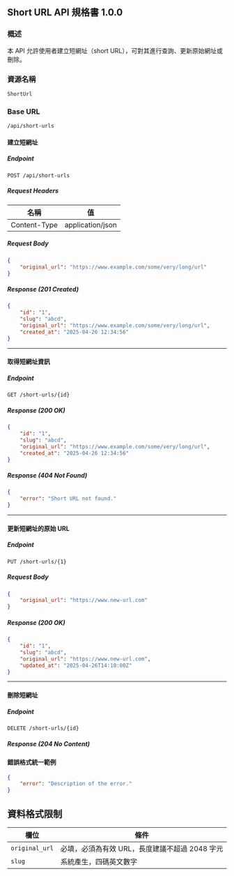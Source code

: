 ## Short URL API 規格書 1.0.0

### 概述

本 API 允許使用者建立短網址（short URL），可對其進行查詢、更新原始網址或刪除。

### 資源名稱

`ShortUrl`

### Base URL

```
/api/short-urls
```

#### 建立短網址

##### Endpoint

```
POST /api/short-urls
```

##### Request Headers

| 名稱           | 值                |
|--------------|------------------|
| Content-Type | application/json |

##### Request Body

```json
{
    "original_url": "https://www.example.com/some/very/long/url"
}
```

##### Response (201 Created)

```json
{
    "id": "1",
    "slug": "abcd",
    "original_url": "https://www.example.com/some/very/long/url",
    "created_at": "2025-04-26 12:34:56"
}
```

---

#### 取得短網址資訊

##### Endpoint

```
GET /short-urls/{id}
```

##### Response (200 OK)

```json
{
    "id": "1",
    "slug": "abcd",
    "original_url": "https://www.example.com/some/very/long/url",
    "created_at": "2025-04-26 12:34:56"
}
```

##### Response (404 Not Found)

```json
{
    "error": "Short URL not found."
}
```

---

#### 更新短網址的原始 URL

##### Endpoint

```
PUT /short-urls/{1}
```

##### Request Body

```json
{
    "original_url": "https://www.new-url.com"
}
```

##### Response (200 OK)

```json
{
    "id": "1",
    "slug": "abcd",
    "original_url": "https://www.new-url.com",
    "updated_at": "2025-04-26T14:10:00Z"
}
```

---

#### 刪除短網址

##### Endpoint

```
DELETE /short-urls/{id}
```

##### Response (204 No Content)

#### 錯誤格式統一範例

```json
{
    "error": "Description of the error."
}
```

## 資料格式限制

| 欄位             | 條件                           |
|----------------|------------------------------|
| `original_url` | 必填，必須為有效 URL，長度建議不超過 2048 字元 |
| `slug`         | 系統產生，四碼英文數字                  |

